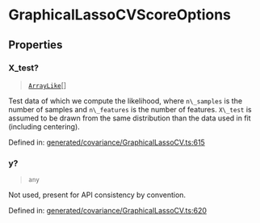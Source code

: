 # GraphicalLassoCVScoreOptions

## Properties

### X\_test?

> [`ArrayLike`](../types/ArrayLike.md)[]

Test data of which we compute the likelihood, where `n\_samples` is the number of samples and `n\_features` is the number of features. `X\_test` is assumed to be drawn from the same distribution than the data used in fit (including centering).

Defined in:  [generated/covariance/GraphicalLassoCV.ts:615](https://github.com/transitive-bullshit/scikit-learn-ts/blob/122b3c0/packages/sklearn/src/generated/covariance/GraphicalLassoCV.ts#L615)

### y?

> `any`

Not used, present for API consistency by convention.

Defined in:  [generated/covariance/GraphicalLassoCV.ts:620](https://github.com/transitive-bullshit/scikit-learn-ts/blob/122b3c0/packages/sklearn/src/generated/covariance/GraphicalLassoCV.ts#L620)
